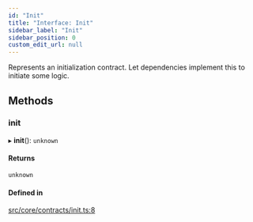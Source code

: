 ```yaml
---
id: "Init"
title: "Interface: Init"
sidebar_label: "Init"
sidebar_position: 0
custom_edit_url: null
---
```


Represents an initialization contract.
Let dependencies implement this to initiate some logic.

## Methods

### init

▸ **init**(): `unknown`

#### Returns

`unknown`

#### Defined in

[src/core/contracts/init.ts:8](https://github.com/sern-handler/handler/blob/a579e27/src/core/contracts/init.ts#L8)
